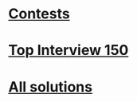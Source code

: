# [Contests](./Contests.md)

# [Top Interview 150](./TopInterview150.md)

# [All solutions](./AllSolutions.md)
